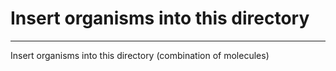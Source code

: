 # Insert organisms into this directory

---

Insert organisms into this directory (combination of molecules)
